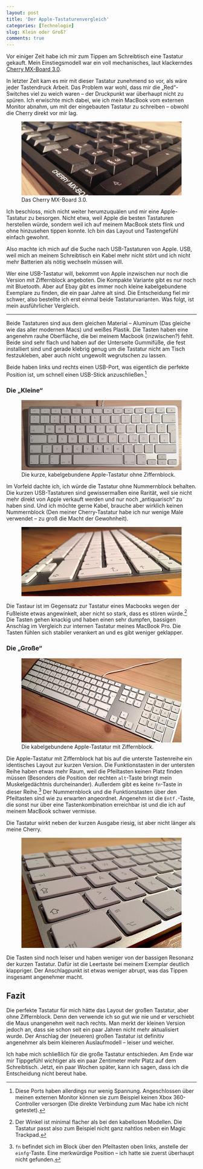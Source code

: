 ```yaml
---
layout: post
title: 'Der Apple-Tastaturenvergleich'
categories: [Technologie]
slug: Klein oder Groß?
comments: true
---
```


Vor einiger Zeit habe ich mir zum Tippen am Schreibtisch eine Tastatur gekauft. Mein Einstiegsmodell war ein voll mechanisches, laut klackerndes [Cherry MX-Board 3.0](http://www.tweaktown.com/reviews/6121/cherry-mx-board-3-0-mechanical-keyboard-review/).

In letzter Zeit kam es mir mit dieser Tastatur zunehmend so vor, als wäre jeder Tastendruck Arbeit. Das Problem war wohl, dass mir die „Red“-Switches viel zu weich waren – der Druckpunkt war überhaupt nicht zu spüren. Ich erwischte mich dabei, wie ich mein MacBook vom externen Monitor abnahm, um mit der eingebauten Tastatur zu schreiben – obwohl die Cherry direkt vor mir lag. 

<figure><img src='/images/Clickykeyboards/IMG_4032.jpg' /><figcaption>Das Cherry MX-Board 3.0.</figcaption></figure>

Ich beschloss, mich nicht weiter herumzuquälen und mir eine Apple-Tastatur zu besorgen. Nicht etwa, weil Apple die besten Tastaturen herstellen würde, sondern weil ich auf meinem MacBook stets flink und ohne hinzusehen tippen konnte. Ich bin das Layout und Tastengefühl einfach gewohnt.

Also machte ich mich auf die Suche nach USB-Tastaturen von Apple. USB, weil mich an meinem Schreibtisch ein Kabel mehr nicht stört und ich nicht mehr Batterien als nötig wechseln müssen will.

Wer eine USB-Tastatur will, bekommt von Apple inzwischen nur noch die Version mit Ziffernblock angeboten. Die Kompakte Variante gibt es nur noch mit Bluetooth. Aber auf Ebay gibt es immer noch kleine kabelgebundene Exemplare zu finden, die ein paar Jahre alt sind. Die Entscheidung fiel mir schwer, also bestellte ich erst einmal beide Tastaturvarianten. Was folgt, ist mein ausführlicher Vergleich.

-----

Beide Tastaturen sind aus dem gleichen Material – Aluminum (Das gleiche wie das aller modernen Macs) und weißes Plastik. Die Tasten haben eine angenehm rauhe Oberfläche, die bei meinem Macbook (inzwischen?) fehlt. Beide sind sehr flach und haben auf der Unterseite Gummifüße, die fest installiert sind und gerade klebrig genug um die Tastatur nicht am Tisch festzukleben, aber auch nicht ungewollt wegrutschen zu lassen.

Beide haben links und rechts einen USB-Port, was eigentlich die perfekte Position ist, um schnell einen USB-Stick anzuschließen.[^usb] 

[^usb]: Diese Ports haben allerdings nur wenig Spannung. Angeschlossen über meinen externen Monitor können sie zum Beispiel keinen Xbox 360-Controller versorgen (Die direkte Verbindung zum Mac habe ich nicht getestet).

### Die „Kleine“

<figure><img src='/images/Clickykeyboards/IMG_4038.jpg' /><figcaption>Die kurze, kabelgebundene Apple-Tastatur ohne Ziffernblock.</figcaption></figure>

Im Vorfeld dachte ich, ich würde die Tastatur ohne Nummernblock behalten. Die kurzen USB-Tastaturen sind gewissermaßen eine Rarität, weil sie nicht mehr direkt von Apple verkauft werden und nur noch „antiquarisch“ zu haben sind. Und ich möchte gerne Kabel, brauche aber wirklich keinen Nummernblock (Den meiner Cherry-Tastatur habe ich nur wenige Male verwendet – zu groß die Macht der Gewohnheit).

<figure><img src='/images/Clickykeyboards/IMG_4040.JPG' /><figcaption></figcaption></figure>

Die Tastaur ist im Gegensatz zur Tastatur eines Macbooks wegen der Fußleiste etwas angewinkelt, aber nicht so stark, dass es stören würde.[^winkel] Die Tasten gehen knackig und haben einen sehr dumpfen, bassigen Anschlag im Vergleich zur internen Tastatur meines MacBook Pro. Die Tasten fühlen sich stabiler verankert an und es gibt weniger geklapper. 

[^winkel]: Der Winkel ist minimal flacher als bei den kabellosen Modellen. Die Tastatur passt also zum Beispiel nicht ganz nahtlos neben ein Magic Trackpad.

### Die „Große“

<figure><img src='/images/Clickykeyboards/IMG_4024.jpg' /><figcaption>Die kabelgebundene Apple-Tastatur mit Ziffernblock.</figcaption></figure>

Die Apple-Tastatur mit Ziffernblock hat bis auf die unterste Tastenreihe ein identisches Layout zur kurzen Version. Die Funktionstasten in der untersten Reihe haben etwas mehr Raum, weil die Pfeiltasten keinen Platz finden müssen (Besonders die Position der rechten `alt`-Taste bringt mein Muskelgedächtnis durcheinander). Außerdem gibt es keine `fn`-Taste in dieser Reihe.[^fn] Der Nummernblock und die Funktionstasten über den Pfeiltasten sind wie zu erwarten angeordnet. Angenehm ist die `Entf.`-Taste, die sonst nur über eine Tastenkombination erreichbar ist und die ich auf meinem MacBook schwer vermisse.

[^fn]: `fn` befindet sich im Block über den Pfeiltasten oben links, anstelle der `einfg`-Taste. Eine merkwürdige Position – ich hatte sie zuerst überhaupt nicht gefunden.

Die Tastatur wirkt neben der kurzen Ausgabe riesig, ist aber nicht länger als meine Cherry.

<figure><img src='/images/Clickykeyboards/IMG_4027.JPG' /><figcaption></figcaption></figure>

Die Tasten sind noch leiser und haben weniger von der bassigen Resonanz der kurzen Tastatur. Dafür ist die Leertaste bei meinem Exemplar deutlich klappriger. Der Anschlagpunkt ist etwas weniger abrupt, was das Tippen insgesamt angenehmer macht.

## Fazit

Die perfekte Tastatur für mich hätte das Layout der großen Tastatur, aber ohne Ziffernblock. Denn den verwende ich so gut wie nie und er verschiebt die Maus unangenehm weit nach rechts. Man merkt der kleinen Version jedoch an, dass sie schon seit ein paar Jahren nicht mehr aktualisiert wurde. Der Anschlag der (neueren) großen Tastatur ist definitiv angenehmer als beim kleineren Auslaufmodell – leiser und weicher.

Ich habe mich schließlich für die große Tastatur entschieden. Am Ende war mir Tippgefühl wichtiger als ein paar Zentimeter mehr Platz auf dem Schreibtisch. Jetzt, ein paar Wochen später, kann ich sagen, dass ich die Entscheidung nicht bereut habe.